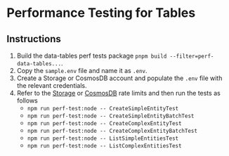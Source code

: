 # Performance Testing for Tables

## Instructions

1. Build the data-tables perf tests package `pnpm build --filter=perf-data-tables...`.
2. Copy the `sample.env` file and name it as `.env`.
3. Create a Storage or CosmosDB account and populate the `.env` file with the relevant credentials.
4. Refer to the [Storage](https://learn.microsoft.com/azure/azure-resource-manager/management/azure-subscription-service-limits#storage-limits) or [CosmosDB](https://learn.microsoft.com/azure/cosmos-db/concepts-limits) rate limits and then run the tests as follows
   - `npm run perf-test:node -- CreateSimpleEntityTest`
   - `npm run perf-test:node -- CreateSimpleEntityBatchTest`
   - `npm run perf-test:node -- CreateComplexEntityTest`
   - `npm run perf-test:node -- CreateComplexEntityBatchTest`
   - `npm run perf-test:node -- ListSimpleEntitiesTest`
   - `npm run perf-test:node -- ListComplexEntitiesTest`
